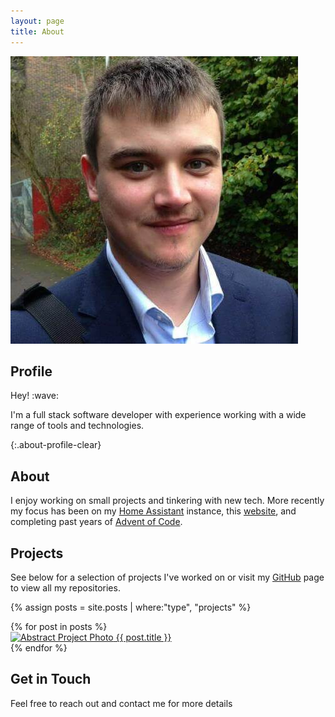 ```yaml
---
layout: page
title: About
---
```


<div class="about-profile-page">
    <img class="profile-img" src="/assets/images/profile.jpg" alt="Profile Picture">
    <div class="about-profile-text">
        <h2>Profile</h2>
        <p>Hey! :wave:</p>
        <p>I'm a full stack software developer with experience working with a wide range of tools and technologies.</p>
    </div>
</div>

{:.about-profile-clear}

## About

I enjoy working on small projects and tinkering with new tech. More recently my focus has been on my [Home Assistant][ha] instance, this [website][samwelek], and completing past years of [Advent of Code][aoc].

## Projects

See below for a selection of projects I've worked on or visit my [GitHub][github] page to view all my repositories.

{% assign posts = site.posts | where:"type", "projects" %}

<div class="post-card-container">
    {% for post in posts %}
    <div class="post-card">
     <a href="{{ site.baseurl }}{{ post.url }}">
        <img class="post-cover" alt="Abstract Project Photo" src="/assets/images{{ post.url }}{{ post.cover }}"/>
       {{ post.title }}
       </a>
    </div>
    {% endfor %}
</div>

## Get in Touch

Feel free to reach out and contact me for more details

[ha]: https://github.com/tiberiushunter/hassio-config/
[samwelek]: https://github.com/tiberiushunter/samwelek.co.uk/
[aoc]: https://github.com/tiberiushunter/advent-of-code/
[github]: https://github.com/tiberiushunter/
